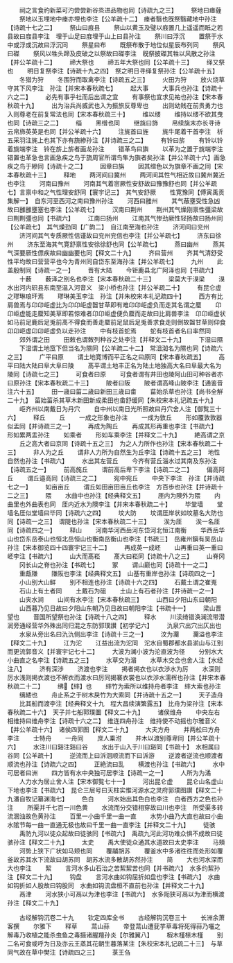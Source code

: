 <!-- { "loadSidebar": true } -->
　　祠之言食礿新菜可汋尝尝新谷烝进品物也同【诗疏九之三】
　　祭地曰瘗薶
　　祭地以玉埋地中瘗亦埋也李注【公羊疏十二】　瘗者翳也旣祭翳藏地中孙注【诗疏十七之二】
　　祭山曰庪县
　　祭山以黄玉及璧以庪置几上遥遥而眡之若县故曰庪县李注　埋于山足曰庪埋于山上曰县孙注
　　祭川曰浮沉
　　置祭于水中或浮或沉故曰浮沉同
　　祭星曰布
　　既祭布散于地位似星辰布列同
　　祭风曰磔
　　祭风以牲头蹄及皮破之以祭故曰磔李注　旣祭披磔其牲以风散之孙注【并公羊疏十二】
　　禘大祭也
　　禘五年大祭也同【公羊疏十三】
　　绎又祭也
　　明日复祭李注【诗疏十九之四】　祭之明日寻绎复祭孙注【公羊疏十五】
　　冬猎为狩
　　冬围狩而取禽李注【诗疏五之三】
　　火田为狩
　　放火烧草守其下风李注　孙注【并宋本春秋疏七】
　　起大事
　　大事兵也孙注【诗疏十六之二】
　　必先有事乎社而后出谓之宜
　　有事祭也宜求见祐也孙注【宋本春秋疏十九】
　　出为治兵尚威武也入为振旅反尊卑也
　　出则幼贱在前贵勇力也入则尊老在前复常法也同【宋本春秋疏三十】
　　维以缕
　　维持以缕不欲其曳也同【诗疏三之二】
　　缁
　　黑缯也同
　　继旐曰斾
　　帛续旐末亦长寻诗云帛斾英英是也同【并公羊疏十六】
　　注旄首曰旌
　　旄牛尾着干首李注　析五采羽注旄上也其下亦有旒縿孙注【并诗疏三之二】
　　有铃曰旂
　　有铃以铃着旐端李注　铃在旂上旂者画龙孙注
　　错革鸟曰旟
　　以革为之置于旐端李注　错置也革急也言画急疾之鸟于旒周官所谓鸟隼为旟者矣孙注【并公羊疏十六】画急疾之鸟于縿同【诗疏十之二】
　　因章曰旃
　　因其缯色以为旗章不画之同【宋本春秋疏十三】
　　释地
　　两河间曰冀州
　　两河间其性气相近故曰冀州冀近也李注
　　河南曰豫州
　　河南其气着宻厥性安舒故曰豫豫舒也同【并公羊疏七】言禀中和之气性理安舒同【寰宇记三】　其气安舒厥
　　性寛豫同【傅寅禹贡集解一】　自东河至西河之南曰豫州孙注
　　河西曰雝州
　　其气蔽壅受性急凶故曰雝雝壅塞也李注【公羊疏七】
　　汉南曰荆州
　　荆州其气燥刚禀性彊梁故曰荆荆彊也同【书疏六】
　　江南曰扬州
　　江南其气惨劲厥性轻扬故曰扬州同【公羊疏七】　其气燥劲同【广韵二】　自江南至海也孙注
　　济河间曰兖州
　　济河间其气专质厥性信谨故曰兖州兖信也李注【并公羊疏七】
　　济东曰徐州
　　济东至海其气寛舒禀性安徐徐舒也同【公羊疏七】
　　燕曰幽州
　　燕其气深要厥性僄疾故曰幽幽要也同【释文二十九】
　　齐曰营州
　　齐其气清舒受性平均故曰营营平也今为青州同自岱东至海孙注【并公羊疏七】
　　九州
　　此盖殷制同【诗疏一之一】
　　晋有大陆
　　今钜鹿县北广阿泽也同【书疏六】
　　十薮
　　薮泽之别名也李注【宋本春秋疏二十三】
　　梁莫大于湨梁
　　湨水出河内轵县东南至温入河音义　梁小桥也孙注【并公羊疏二十】
　　有昆仑虚之璆琳琅玕焉
　　璆琳美玉李注　孙注【并朱校宋本礼记疏四十】
　　西方有比肩兽焉与卬卬岠虚比为卬卬岠虚齧甘草即有难卬卬岠虚负而走其名谓之蟨
　　卬卬岠虚能走蟨知美草即若惊难者卬卬岠虚便负蟨而走故曰比肩兽李注　卬卬岠虚状如马前足鹿后足兎前髙不得食而善走蟨前足鼠后足兎善求食走则倒故齧甘草则仰食卬卬岠虚卬卬岠虚负以走孙注
　　中有枝首蛇焉
　　蛇有枝首者名曰率然同
　　郊外谓之田
　　田敕也谓敇列种谷之处李注【并释文二十九】
　　下湿曰隰
　　下湿谓土地窊下但当名为隰同【公羊疏二十二】　常沮洳名为隰也同【诗疏六之三】
　　广平曰原
　　谓土地寛博而平正名之曰原同【宋本春秋疏五】
　　高平曰陆大陆曰阜大阜曰陵
　　髙平谓土地丰正名为陆土地独高大名曰阜最大名为陵同【诗疏七之三】
　　可食者曰原
　　可食者谓有井田也陵阿山田可种谷者亦曰原孙注【宋本春秋疏二十三】
　　陂者曰阪
　　陂者谓高峰山陂李注【通鉴音注六十五】
　　田一歳曰菑二歳曰新田三歳曰畬
　　菑始杀草也孙注【尚书全觧二十九】　菑始菑杀其草木新田新成柔田也畬舒缓同【朱校宋本礼记疏五十九】
　　岠齐州以南戴日为丹穴
　　自中州以南日光所照故曰丹穴舍人注【御覧三十六】
　　释丘
　　丘
　　一成之形象也孙注
　　一成为敦丘
　　形如覆敦敦器似盂同【并诗疏三之一】
　　再成为陶丘
　　再成其形再重也李注【书疏六】　形如累两盂孙注
　　如乘者
　　形如车乘李注【并释文二十九】
　　絶高谓之京
　　丘之高大者曰京同【诗疏十五之三】　为之人力所作也孙注【宋本春秋疏二十三】
　　非人为之丘
　　谓非人力所为自然生为丘李注【诗疏十五之三】　地性自然也孙注【书疏六】
　　水出其左营丘
　　今齐有营丘淄水过其南及东孙注【诗疏五之一】
　　前高旄丘
　　谓前高后卑下李注【诗疏二之二】
　　偏高阿丘
　　谓丘邉高同【诗疏三之二】
　　宛中宛丘
　　中央下李注　孙注【并诗疏七之一】
　　如亩亩丘
　　谓丘如田亩田亩丘也李注　方百歩也孙注【并诗疏十二之三】
　　隈
　　水曲中也孙注【经典释文五】
　　厓内为隩外为隈
　　内曲里也外曲表也同　厓内近水为隩李注【并宋本春秋疏二十】
　　毕堂墙
　　堂墙名厓似堂墙曰毕同【诗疏六之四】
　　坟大防
　　坟谓厓岸状如坟墓名大防也同【诗疏一之三】　谓隄也孙注【宋本春秋疏二十三】
　　涘为厓
　　涘一名厓同【诗疏四之一】
　　释山
　　河南华河西岳河东岱河北恒江南衡
　　华西岳华山也岱东岳泰山也恒北岳恒山也衡南岳衡山也李注【书疏三】　岳雍州鎭有吴岳山孙注【宋本御览四十四寰宇记三十二】
　　再成英一成岯
　　山再重曰英一重曰岯李注【书疏六】
　　山大而髙崧
　　髙大曰崧同【诗疏十八之三】
　　山脊冈
　　冈长山之脊也孙注【书疏七】
　　冢
　　谓山巅也同【诗疏十一之二】
　　重甗隒
　　隒阪也李注【经典释文五】　山基有重岸也孙注【诗疏四之一】
　　小山别大山鲜
　　别不相连也孙注【诗疏十六之四】
　　石戴土谓之崔嵬
　　石山上有土者同
　　土戴石为砠
　　土山上有石者孙注【并诗疏一之一】
　　山夹水涧
　　山间有水李注【宋本春秋疏三】
　　山西曰夕阳山东曰朝阳
　　山西暮乃见日故曰夕阳山东朝乃见日故曰朝阳李注【书疏十一】
　　梁山晋望也
　　晋国所望祭也孙注【诗疏十八之四】
　　释水
　　川渎绮错涣澜流带潜润旁通经营华外殊出同归混之东防郭璞讃【初学记六】
　　氿泉穴出穴出仄出也
　　水泉从旁出名曰氿氿侧出李注【诗疏十三之一】
　　汶为灛
　　灛溢也李注【释文二十九】
　　江为沱
　　江益出流为沱同　沱水自蜀郡都水县湔山与江别而更流郭音义【并寰宇记七十二】
　　大波为澜小波为沦直波为径
　　分别水大小曲直之名李注【诗疏五之三】
　　水草交为湄
　　水草木交合也舍人注【水经注八】
　　济有深渉
　　济渡也李注
　　掲者掲衣也以衣渉水为厉
　　水深则厉水浅则掲衣渡也不解衣而渡水曰厉同揭褰衣裳也以衣渉水濡裈也孙注【并宋本春秋疏二十二】
　　绋【繂】也
　　繂竹为索所以维持舟者李注　繂大索也孙注
　　缡緌也
　　舟止系之于树木戾竹为大索同【并诗疏十五之一】
　　天子造舟
　　比其船而渡李注【经典释文十九　程大昌续演繁露五】　比舟为梁孙注【宋本春秋疏二十六】　天子并七船郭璞圗【释文二十九】
　　诸侯维舟
　　中央左右相维持曰维舟李注【诗疏十六之二】　维连四舟孙注　维持使不动摇也尔雅音义【并公羊疏十六】　诸侯四郭图【释文二十九】
　　大夫方舟
　　并两舩曰方舟李注
　　士特舟
　　一舟同
　　庶人乗泭
　　并木以渡别尊卑同【并公羊疏十六】
　　水注川曰谿注谿曰谷
　　水出于山入于川曰谿同【书疏十】　水相属曰谷同【公羊疏十】
　　逆流而上曰泝洄顺流而下曰泝游
　　逆渡者逆流也顺渡者顺流也孙注【诗疏六之四】
　　正絶流曰乱
　　横渡也孙注【书疏六】
　　水中可居者曰洲
　　四方皆有水中央独可居李注【诗疏一之一】
　　人所为为潏
　　人力水为居止舍人注【宋本御覧七十一】
　　河出昆仑虚
　　昆仑山名虚山下地也李注【书疏六】　昆仑三层号曰天柱实惟河源水之灵府郭璞图讃【释文二十九潘自牧记纂渊海七】
　　色白
　　河水始出其色白也李注　白者西方之色也孙注
　　所渠并千七百一川色黄
　　水流而分交错相穿故曰川也李注　所受渠多转流溷浊故色黄孙注
　　百里一小曲千里一曲一直
　　水势小曲乃大直也故曰小曲水隂节每一曲一直通无极也故曰千里一曲一直李注【并释文二十九】
　　徒骇
　　禹防九河以徒众起故曰徒骇同【书疏六】　禹疏九河此河功难众惧不成故曰徒骇孙注【释文二十九】
　　太史
　　禹大使徒众通其水道故曰太史李注
　　马頬
　　河势上狭下广状如马颊也同
　　覆鬴胡苏
　　覆釜水中多渚徃徃而处形如覆釜故苏其水下流故曰胡苏同　胡苏水流多散胡苏然孙注
　　简
　　大也河水深而大也李注
　　絜
　　言河水多山石治之苦絜絜苦也同【并书疏六】　水多约絜孙注【释文二十九】
　　钩盘
　　言河水曲如钩屈折如盘也李注【书疏六】　水曲如钩折如人股故曰钩股同　水曲如钩流盘桓不直前也孙注【并释文二十九】
　　鬲津
　　河水狭小可鬲以为津也李注【书疏六】　水多阨狭可鬲以为津而横渡孙注【释文二十九】



　　古经解钩沉卷二十九
　　钦定四库全书
　　古经解钩沉卷三十
　　长洲余萧客撰
　　尔雅下
　　释草
　　蒚山蒜
　　帝登蒚山遭莸芋草毒将死得蒜乃囓之解毒乃收植之能杀虫鱼之毒摄诸腥羶孙炎【尔雅翼八】
　　椵木槿榇木槿
　　别二名可食或呼为日及亦云王蒸其花朝生暮落某注【朱校宋本礼记疏二十三】　与草同气故在草中樊注【诗疏四之三】
　　菉王刍
